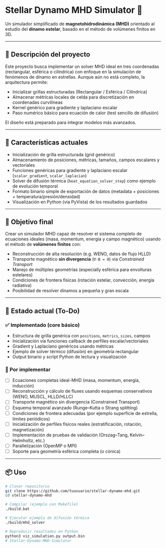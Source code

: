 # Stellar Dynamo MHD Simulator 🔭

Un simulador simplificado de **magnetohidrodinámica (MHD)** orientado al estudio del **dínamo estelar**, basado en el método de volúmenes finitos en 3D.

---

## 🧱 Descripción del proyecto

Este proyecto busca implementar un solver MHD ideal en tres coordenadas (rectangular, esférica o cilíndrica) con enfoque en la simulación de fenómenos de dínamo en estrellas. Aunque aún no está completo, la arquitectura permite:

- Inicializar grillas estructuradas (Rectangular / Esférica / Cilíndrica)
- Almacenar métricas locales de celda para discretización en coordenadas curvilíneas
- Kernel genérico para gradiente y laplaciano escalar
- Paso numérico básico para ecuación de calor (test sencillo de difusión)

El diseño está preparado para integrar modelos más avanzados.

---

## 🚀 Características actuales

- Inicialización de grilla estructurada (grid genérico)
- Almacenamiento de posiciones, métricas, tamaños, campos escalares y vectoriales
- Funciones genéricas para gradiente y laplaciano escalar (`scalar_gradient`, `scalar_laplacian`)
- Solver de difusión térmica (`heat_equation_solver_step`) como ejemplo de evolución temporal
- Formato binario simple de exportación de datos (metadata + posiciones + temperatura/presión/densidad)
- Visualización en Python (via PyVista) de los resultados guardados

---

## 🧪 Objetivo final

Crear un simulador MHD capaz de resolver el sistema completo de ecuaciones ideales (masa, momentum, energía y campo magnético) usando el método de **volúmenes finitos** con:

- Reconstrucción de alta resolución (e.g. WENO, datos de flujo HLLD)
- Transporte magnético **sin divergencia** (`∇·B = 0`) via *Constrained Transport*
- Manejo de múltiples geometrías (especially esférica para envolturas estelares)
- Condiciones de frontera físicas (rotación estelar, convección, energía radiativa)
- Posibilidad de resolver dínamos a pequeña y gran escala

---

## 📝 Estado actual (To‑Do)

### ✅ Implementado (core básico)
- Estructura de grilla genérica con `positions`, `metrics`, `sizes`, campos
- Inicialización vía funciones callback de perfiles escalar/vectoriales
- Gradient y Laplaciano genéricos usando métricas
- Ejemplo de solver térmico (difusión) en geometría rectangular
- Output binario y script Python de lectura y visualización

### 🔧 Por implementar
- [ ] Ecuaciones completas ideal-MHD (masa, momentum, energía, inducción)
- [ ] Reconstrucción y cálculo de fluxes usando esquemas conservativos (WENO, MUSCL, HLLD/HLLC)
- [ ] Transporte magnético sin divergencia (Constrained Transport)
- [ ] Esquema temporal avanzado (Runge–Kutta o Strang splitting)
- [ ] Condiciones de frontera adecuadas (por ejemplo superficie de estrella, límites periódicos)
- [ ] Inicialización de perfiles físicos reales (estratificación, rotación, magnetización)
- [ ] Implementación de pruebas de validación (Orszag–Tang, Kelvin–Helmholtz, etc.)
- [ ] Parallelización (OpenMP o MPI)
- [ ] Soporte para geometría esférica completa (o cónica)

---

## 📦 Uso

```bash
# Clonar repositorio
git clone https://github.com/tuusuario/stellar-dynamo-mhd.git
cd stellar-dynamo-mhd

# Compilar (ejemplo con Makefile)
./build.bat

# Ejecutar ejemplo de difusión térmica
./build/mhd_solver

# Reproducir resultados en Python
python3 viz_simulation.py output.bin
# Stellar-Dynamo-MHD-Simulator
